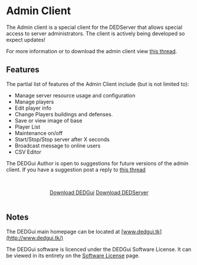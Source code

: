 # Admin Client

The Admin client is a special client for the DEDServer that allows special access to server administrators. The client is actively being developed so expect updates! 

For more information or to download the admin client view [this thread](http://cocdevteam.com/forum/showthread.php?tid=413). 

## Features

The partial list of features of the Admin Client include (but is not limited to):

  * Manage server resource usage and configuration
  * Manage players
  * Edit player info
  * Change Players buildings and defenses.
  * Save or view image of base
  * Player List
  * Maintenance on/off
  * Start/Stop/Stop server after X seconds
  * Broadcast message to online users
  * CSV Editor

The DEDGui Author is open to suggestions for future versions of the admin client. If you have a suggestion post a reply to [this thread](http://cocdevteam.com/forum/showthread.php?tid=413)

<br><center><a href="https://cocdevteam.info/downloads/dedgui/DEDGui-0.4-Stable.zip" class="btn btn-primary">Download DEDGui</a> <a href="https://cocdevteam.info/latest.html" class="btn btn-default">Download DEDServer</a></center><br>


## Notes

The DEDGui main homepage can be located at [www.dedgui.tk](http://www.dedgui.tk/)

The DEDGui software is licenced under the DEDGui Software License. It can be viewed in its entirety on the [Software License](https://cocdevteam.info/#!software-licences.md#DEDGui) page.
